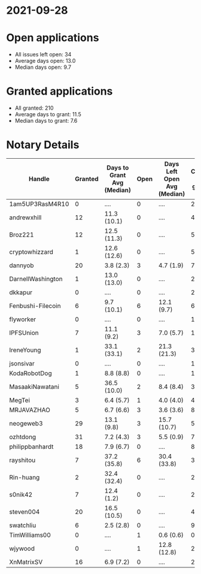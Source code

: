 2021-09-28
==========

# Open applications

- All issues left open: 34
- Average days open: 13.0
- Median days open: 9.7

# Granted applications

- All granted: 210
- Average days to grant: 11.5
- Median days to grant: 7.6

# Notary Details

| Handle            |   Granted | Days to Grant Avg (Median)   |   Open | Days Left Open Avg (Median)   |   Closed (no grant) |
|-------------------|-----------|------------------------------|--------|-------------------------------|---------------------|
| 1am5UP3RasM4R10   |         0 | ....                         |      0 | ....                          |                   2 |
| andrewxhill       |        12 | 11.3  (10.1)                 |      0 | ....                          |                  44 |
| Broz221           |        12 | 12.5  (11.3)                 |      0 | ....                          |                  55 |
| cryptowhizzard    |         1 | 12.6  (12.6)                 |      0 | ....                          |                   5 |
| dannyob           |        20 | 3.8  (2.3)                   |      3 | 4.7  (1.9)                    |                  70 |
| DarnellWashington |         1 | 13.0  (13.0)                 |      0 | ....                          |                   2 |
| dkkapur           |         0 | ....                         |      0 | ....                          |                   2 |
| Fenbushi-Filecoin |         6 | 9.7  (10.1)                  |      6 | 12.1  (9.7)                   |                  62 |
| flyworker         |         0 | ....                         |      0 | ....                          |                   1 |
| IPFSUnion         |         7 | 11.1  (9.2)                  |      3 | 7.0  (5.7)                    |                  11 |
| IreneYoung        |         1 | 33.1  (33.1)                 |      2 | 21.3  (21.3)                  |                   3 |
| jsonsivar         |         0 | ....                         |      0 | ....                          |                  13 |
| KodaRobotDog      |         1 | 8.8  (8.8)                   |      0 | ....                          |                   1 |
| MasaakiNawatani   |         5 | 36.5  (10.0)                 |      2 | 8.4  (8.4)                    |                  33 |
| MegTei            |         3 | 6.4  (5.7)                   |      1 | 4.0  (4.0)                    |                   4 |
| MRJAVAZHAO        |         5 | 6.7  (6.6)                   |      3 | 3.6  (3.6)                    |                   8 |
| neogeweb3         |        29 | 13.1  (9.8)                  |      3 | 15.7  (10.7)                  |                  51 |
| ozhtdong          |        31 | 7.2  (4.3)                   |      3 | 5.5  (0.9)                    |                  79 |
| philippbanhardt   |        18 | 7.9  (6.7)                   |      0 | ....                          |                  82 |
| rayshitou         |         7 | 37.2  (35.8)                 |      6 | 30.4  (33.8)                  |                  33 |
| Rin-huang         |         2 | 32.4  (32.4)                 |      0 | ....                          |                   2 |
| s0nik42           |         7 | 12.4  (1.2)                  |      0 | ....                          |                  24 |
| steven004         |        20 | 16.5  (10.5)                 |      0 | ....                          |                  47 |
| swatchliu         |         6 | 2.5  (2.8)                   |      0 | ....                          |                   9 |
| TimWilliams00     |         0 | ....                         |      1 | 0.6  (0.6)                    |                   0 |
| wjywood           |         0 | ....                         |      1 | 12.8  (12.8)                  |                   2 |
| XnMatrixSV        |        16 | 6.9  (7.2)                   |      0 | ....                          |                  26 |